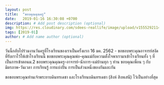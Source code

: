 ```yaml
---
layout: post
title:  "ขอบคุณคุณครู"
date:   2019-01-16 16:30:08 +0700
description: # Add post description (optional)
img: https://res.cloudinary.com/sdees-reallife/image/upload/v1555292114/IMG_20190116_121213156_BURST001.jpg # Add image post (optional)
tags: [2019-01]
author: # Add name author (optional)
---
```

วันนี้กลับไปร่วมงานวันครูที่โรงเรียนของเราเป็นครั้งแรก 16 มค. 2562 - ขอขอบพระคุณอาจารย์สงัดที่รับเราไว้ให้เข้าโรงเรียนนี้ ขอขอบพระคุณคุณพ่อ-คุณแม่กับความตั้งใจพาเรามาเข้าโรงเรียนทั้ง ๆ ที่เป็นการเข้าตอนม.2 ขอบพระคุณคุณครู-อาจารย์-นักการ-แม่บ้านทุก ๆ ท่าน ขอบคุณเพื่อน ๆ กับมิตรภาพ-วันเวลา การเรียนรู้ การแบ่งปัน การเป็นส่วนหนึ่งของกันและกัน

ขอขอบพระคุณท่านเจ้าพระยาบดินทรเดชา และโรงเรียนบดินทรเดชา (สิงห์ สิงหเสนี) ไว้เป็นอย่างที่สุด
